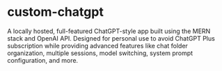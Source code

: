 # custom-chatgpt
A locally hosted, full-featured ChatGPT-style app built using the MERN stack and OpenAI API. Designed for personal use to avoid ChatGPT Plus subscription while providing advanced features like chat folder organization, multiple sessions, model switching, system prompt configuration, and more.
